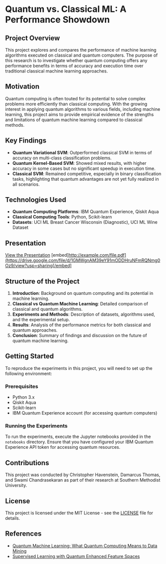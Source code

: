 # Quantum vs. Classical ML: A Performance Showdown

## Project Overview

This project explores and compares the performance of machine learning algorithms executed on classical and quantum computers. The purpose of this research is to investigate whether quantum computing offers any performance benefits in terms of accuracy and execution time over traditional classical machine learning approaches.

## Motivation

Quantum computing is often touted for its potential to solve complex problems more efficiently than classical computing. With the growing interest in applying quantum algorithms to various fields, including machine learning, this project aims to provide empirical evidence of the strengths and limitations of quantum machine learning compared to classical methods.

## Key Findings

- **Quantum Variational SVM**: Outperformed classical SVM in terms of accuracy on multi-class classification problems.
- **Quantum Kernel-Based SVM**: Showed mixed results, with higher accuracy in some cases but no significant speedup in execution time.
- **Classical SVM**: Remained competitive, especially in binary classification tasks, highlighting that quantum advantages are not yet fully realized in all scenarios.

## Technologies Used

- **Quantum Computing Platforms**: IBM Quantum Experience, Qiskit Aqua
- **Classical Computing Tools**: Python, Scikit-learn
- **Datasets**: UCI ML Breast Cancer Wisconsin (Diagnostic), UCI ML Wine Dataset

## Presentation

[View the Presentation](https://drive.google.com/file/d/1GMWgnAM39eY91mODDHruNFmRQNmg0Oz9/view?usp=sharing)
[embed]http://example.com/file.pdf](https://drive.google.com/file/d/1GMWgnAM39eY91mODDHruNFmRQNmg0Oz9/view?usp=sharing[/embed]

## Structure of the Project

1. **Introduction**: Background on quantum computing and its potential in machine learning.
2. **Classical vs Quantum Machine Learning**: Detailed comparison of classical and quantum algorithms.
3. **Experiments and Methods**: Description of datasets, algorithms used, and the experimental setup.
4. **Results**: Analysis of the performance metrics for both classical and quantum approaches.
5. **Conclusion**: Summary of findings and discussion on the future of quantum machine learning.

## Getting Started

To reproduce the experiments in this project, you will need to set up the following environment:

### Prerequisites

- Python 3.x
- Qiskit Aqua
- Scikit-learn
- IBM Quantum Experience account (for accessing quantum computers)

### Running the Experiments

To run the experiments, execute the Jupyter notebooks provided in the `notebooks` directory. Ensure that you have configured your IBM Quantum Experience API token for accessing quantum resources.

## Contributions

This project was conducted by Christopher Havenstein, Damarcus Thomas, and Swami Chandrasekaran as part of their research at Southern Methodist University.

## License

This project is licensed under the MIT License - see the [LICENSE](LICENSE) file for details.

## References

- [Quantum Machine Learning: What Quantum Computing Means to Data Mining](https://example.com)
- [Supervised Learning with Quantum Enhanced Feature Spaces](https://example.com)
